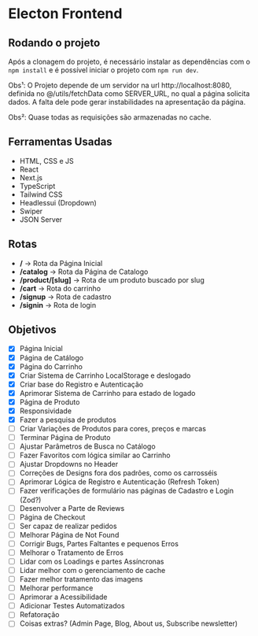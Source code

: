 # Electon Frontend

## Rodando o projeto

Após a clonagem do projeto, é necessário instalar as dependências com o `npm install` e é possível iniciar o projeto com `npm run dev`.

Obs¹: O Projeto depende de um servidor na url http://localhost:8080, definida no @/utils/fetchData como SERVER_URL, no qual a página solicita dados. A falta dele pode gerar instabilidades na apresentação da página.

Obs²: Quase todas as requisições são armazenadas no cache.

## Ferramentas Usadas

- HTML, CSS e JS
- React
- Next.js
- TypeScript
- Tailwind CSS
- Headlessui (Dropdown)
- Swiper
- JSON Server

## Rotas

- **/** -> Rota da Página Inicial
- **/catalog** -> Rota da Página de Catalogo
- **/product/[slug]** -> Rota de um produto buscado por slug
- **/cart** -> Rota do carrinho
- **/signup** -> Rota de cadastro
- **/signin** -> Rota de login

## Objetivos

- [x] Página Inicial
- [x] Página de Catálogo
- [x] Página do Carrinho
- [x] Criar Sistema de Carrinho LocalStorage e deslogado
- [x] Criar base do Registro e Autenticação
- [x] Aprimorar Sistema de Carrinho para estado de logado
- [x] Página de Produto
- [x] Responsividade
- [x] Fazer a pesquisa de produtos
- [ ] Criar Variações de Produtos para cores, preços e marcas
- [ ] Terminar Página de Produto
- [ ] Ajustar Parâmetros de Busca no Catálogo
- [ ] Fazer Favoritos com lógica similar ao Carrinho
- [ ] Ajustar Dropdowns no Header
- [ ] Correções de Designs fora dos padrões, como os carrosséis
- [ ] Aprimorar Lógica de Registro e Autenticação (Refresh Token)
- [ ] Fazer verificações de formulário nas páginas de Cadastro e Login (Zod?)
- [ ] Desenvolver a Parte de Reviews
- [ ] Página de Checkout
- [ ] Ser capaz de realizar pedidos
- [ ] Melhorar Página de Not Found
- [ ] Corrigir Bugs, Partes Faltantes e pequenos Erros
- [ ] Melhorar o Tratamento de Erros
- [ ] Lidar com os Loadings e partes Assíncronas
- [ ] Lidar melhor com o gerenciamento de cache
- [ ] Fazer melhor tratamento das imagens
- [ ] Melhorar performance
- [ ] Aprimorar a Acessibilidade
- [ ] Adicionar Testes Automatizados
- [ ] Refatoração
- [ ] Coisas extras? (Admin Page, Blog, About us, Subscribe newsletter)
